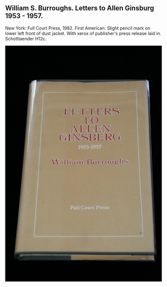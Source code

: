 ## William S. Burroughs. Letters to Allen Ginsburg 1953 - 1957.

New York: Full Court Press, 1982. First American. Slight pencil mark on lower left front of dust jacket. With xerox of publisher's press release laid in. Schottlaender H12c.

![Letters to Allen Ginsburg 1953 - 1957](../assets/images/letters-to-allen-ginsburg-1953-1.jpg)
